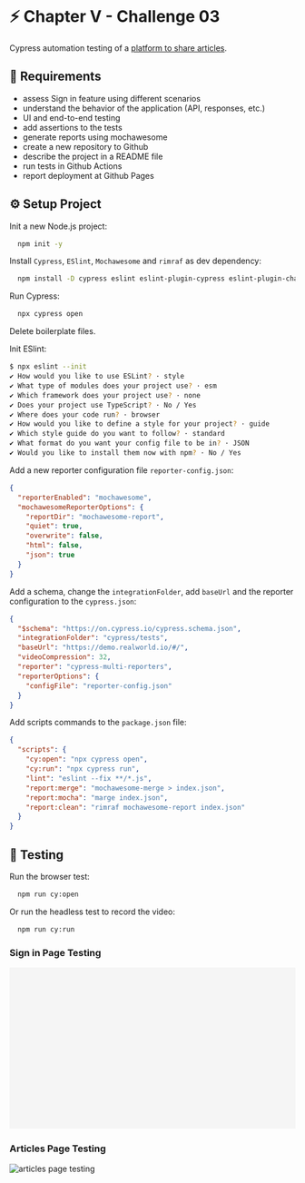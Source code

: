 # ⚡️ Chapter V - Challenge 03

Cypress automation testing of a [platform to share articles](https://demo.realworld.io/#/).

## 📝 Requirements

- assess Sign in feature using different scenarios
- understand the behavior of the application (API, responses, etc.)
- UI and end-to-end testing
- add assertions to the tests
- generate reports using mochawesome
- create a new repository to Github
- describe the project in a README file
- run tests in Github Actions
- report deployment at Github Pages

## ⚙️ Setup Project

Init a new Node.js project:

```bash
  npm init -y
```

Install `Cypress`, `ESlint`, `Mochawesome` and `rimraf` as dev dependency:

```bash
  npm install -D cypress eslint eslint-plugin-cypress eslint-plugin-chai-friendly cypress-multi-reporters mochawesome mochawesome-merge mochawesome-report-generator rimraf

```

Run Cypress:

```bash
  npx cypress open
```

Delete boilerplate files.

Init ESlint:

```bash
$ npx eslint --init
✔ How would you like to use ESLint? · style
✔ What type of modules does your project use? · esm
✔ Which framework does your project use? · none
✔ Does your project use TypeScript? · No / Yes
✔ Where does your code run? · browser
✔ How would you like to define a style for your project? · guide
✔ Which style guide do you want to follow? · standard
✔ What format do you want your config file to be in? · JSON
✔ Would you like to install them now with npm? · No / Yes
```

Add a new reporter configuration file `reporter-config.json`:

```json
{
  "reporterEnabled": "mochawesome",
  "mochawesomeReporterOptions": {
    "reportDir": "mochawesome-report",
    "quiet": true,
    "overwrite": false,
    "html": false,
    "json": true
  }
}
```

Add a schema, change the `integrationFolder`, add `baseUrl` and the reporter configuration to the `cypress.json`:

```json
{
  "$schema": "https://on.cypress.io/cypress.schema.json",
  "integrationFolder": "cypress/tests",
  "baseUrl": "https://demo.realworld.io/#/",
  "videoCompression": 32,
  "reporter": "cypress-multi-reporters",
  "reporterOptions": {
    "configFile": "reporter-config.json"
  }
}
```

Add scripts commands to the `package.json` file:

```json
{
  "scripts": {
    "cy:open": "npx cypress open",
    "cy:run": "npx cypress run",
    "lint": "eslint --fix **/*.js",
    "report:merge": "mochawesome-merge > index.json",
    "report:mocha": "marge index.json",
    "report:clean": "rimraf mochawesome-report index.json"
  }
}
```

## 🎥 Testing

Run the browser test:

```bash
  npm run cy:open
```

Or run the headless test to record the video:

```bash
  npm run cy:run
```

### Sign in Page Testing
<img src="./signin.gif" alt="sign in page testing">

### Articles Page Testing
<img src="./articles.gif" alt="articles page testing">
